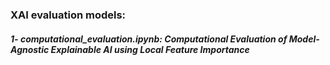 ### XAI evaluation models:
##### 1- computational_evaluation.ipynb: Computational Evaluation of Model-Agnostic Explainable AI using Local Feature Importance
